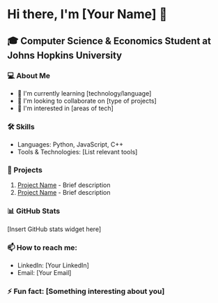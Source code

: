 # Hi there, I'm [Your Name] 👋

## 🎓 Computer Science & Economics Student at Johns Hopkins University

### 💻 About Me
- 🌱 I'm currently learning [technology/language]
- 👯 I'm looking to collaborate on [type of projects]
- 🤔 I'm interested in [areas of tech]

### 🛠 Skills
- Languages: Python, JavaScript, C++
- Tools & Technologies: [List relevant tools]

### 🚀 Projects
1. [Project Name](link) - Brief description
2. [Project Name](link) - Brief description

### 📊 GitHub Stats
[Insert GitHub stats widget here]

### 📫 How to reach me:
- LinkedIn: [Your LinkedIn]
- Email: [Your Email]

### ⚡ Fun fact: [Something interesting about you]

